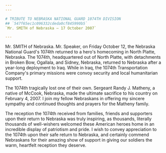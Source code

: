 ```yaml
---
---

# TRIBUTE TO NEBRASKA NATIONAL GUARD 1074TH DIVISION
## `547f65ec1c096332cdeda0cf845990b5`
`Mr. SMITH of Nebraska — 17 October 2007`

---
```



Mr. SMITH of Nebraska. Mr. Speaker, on Friday October 12, the 
Nebraska National Guard's 1074th returned to a hero's homecoming in 
North Platte, Nebraska. The 1074th, headquartered out of North Platte, 
with detachments in Broken Bow, Ogallala, and Sidney, Nebraska, 
returned to Nebraska after a year-long deployment to Iraq. While in 
Iraq, the 1074th Transportation Company's primary missions were convoy 
security and local humanitarian support.

The 1074th tragically lost one of their own. Sergeant Randy J. 
Matheny, a native of McCook, Nebraska, made the ultimate sacrifice to 
his country on February 4, 2007. I join my fellow Nebraskans in 
offering my sincere sympathy and continued thoughts and prayers for the 
Matheny family.

The reception the 1074th received from families, friends and 
supporters upon their return to Nebraska was truly inspiring, as 
thousands, literally thousands of well-wishers welcomed these American 
heroes home in an incredible display of patriotism and pride. I wish to 
convey appreciation to the 1074th upon their safe return to Nebraska, 
and certainly commend Nebraskans for their amazing show of support in 
giving our soldiers the warm, heartfelt reception they deserve.
